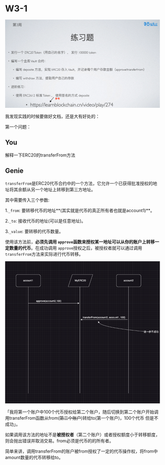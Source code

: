 # W3-1

![1681978416670](image/MyERC20_Task/1681978416670.png)

我发现实践的时候要做好文档，还是大有好处的：

第一个问题：

## You

解释一下ERC20的transferFrom方法

## Genie

`transferFrom`是ERC20代币合约中的一个方法，它允许一个已获得批准授权的地址将其余额从另一个地址上转移到第三方地址。

其中需要传入三个参数:

1.`_from`: 要转移代币的地址**(其实就是代币的真正所有者也就是account1)**。

2.`_to`: 接收代币的地址(可以是任意地址)。

3.`_value`: 要转移的代币数量。

使用该方法前，**必须先调用 `approve`函数来授权某一地址可以从你的账户上转移一定数量的代币**。在成功调用 `approve`授权之后，被授权者就可以通过调用 `transferFrom`方法来实际进行代币转移。

![1681980783936](image/MyERC20_Task/1681980783936.png)

「我将第一个账户中100个代币授权给第二个账户，随后切换到第二个账户开始调用transferFrom函数从from(~~第二个账户~~)转给to(第一个账户)，100个代币 但是不成功」。

如果调用该方法的地址不是**被授权者**（第二个账户）或者授权额度小于转移额度，则会抛出错误并取消交易。from必须是代币的的所有者。

简单来讲，调用transferFrom的账户被from授权了一定的代币操作权，将from中amount数量的代币转移给to。
